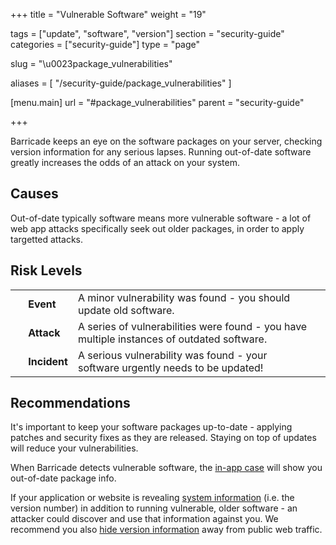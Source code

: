 +++
title = "Vulnerable Software"
weight = "19"

tags = ["update", "software", "version"]
section = "security-guide"
categories = ["security-guide"]
type = "page"

slug = "\u0023package_vulnerabilities"

aliases = [
    "/security-guide/package_vulnerabilities"
]

[menu.main]
    url = "#package_vulnerabilities"
    parent = "security-guide"

+++

Barricade keeps an eye on the software packages on your server, checking version information for any serious lapses. Running out-of-date software greatly increases the odds of an attack on your system.

## Causes

Out-of-date typically software means more vulnerable software - a lot of web app attacks specifically seek out older packages, in order to apply targetted attacks.


## Risk Levels

<table class="risk">
<tbody>
<tr>
<td><em> </em></td>
<td><strong>Event</strong></td>
<td>A minor vulnerability was found - you should update old software.</td>
<td> </td>
</tr>
<tr>
<td><em> </em></td>
<td><strong>Attack</strong></td>
<td>A series of vulnerabilities were found - you have multiple instances of outdated software.</td>
</tr>
<tr>
<td><em> </em></td>
<td><strong>Incident</strong></td>
<td>A serious vulnerability was found - your software urgently needs to be updated!</td>
</tr>
</tbody>
</table>

## Recommendations

It's important to keep your software packages up-to-date - applying patches and security fixes as they are released. Staying on top of updates will reduce your vulnerabilities.

When Barricade detects vulnerable software, the [in-app case](https://app.barricade.io/dashboard/overview) will show you out-of-date package info.

If your application or website is revealing [system information](#system-info-detected) (i.e. the version number) in addition to running vulnerable, older software - an attacker could discover and use that information against you. We recommend you also [hide version information](https://www.owasp.org/index.php/Information_Leakage) away from public web traffic.
